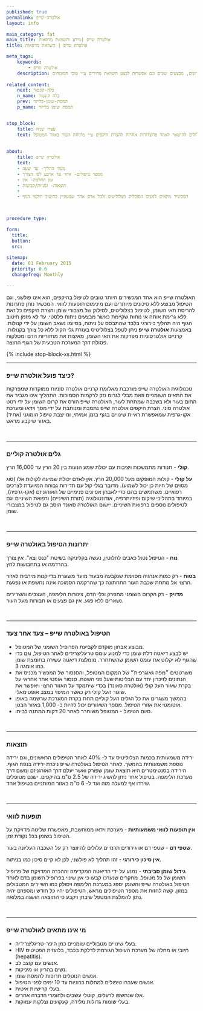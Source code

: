 ```yaml
---
published: true
permalink: אולטרה-שייפ
layout: info

main_category: fat
main_title: אולטרה שייפ |מידע והשוואת מרפאות
title: אולטרה שייפ | השוואת מרפאות

meta_tags:
    keywords:
        - אולטרה שייפ
    description: אולטרה שייפ - כל המידע על המכשיר להצרת היקפים והעלמת צלוליטיס, מחירונים, מבצעים שונים וגם אפשרות לבצע השוואת מחירים ע״י טובי המומחים
    
related_content:
    next: בלה-קונטור
    n_name: בלה קונטור
    prev: המסת-שומן-בלייזר
    p_name: המסת שומן בלייזר


stop_block: 
    title: עצרו שניה
    text: סובלים מהיקפי גוף גדולים ומחפשים פתרון משמעותי? פרט להצרת היקפים במכשיר האולטרה שייפ, מומלץ שתשקלו טיפול במכשיר הבודי טייט, הנותן מענה מושלם הן למצבורי השומן והן ל״גלים״ שעלולים להישאר לאחר פרוצדורות אחרות להצרת היקפים ע״י מתיחת העור באזור המטופל.    
    
    
about:
    title: אולטרה שייפ
    text: 
    - משך ההליך- עד שעה
    - מספר טיפולים- אחד עד ארבע לפי הצורך
    - זמן החלמה- אין
    - תוצאות- זמניות/קבועות
    - 
    - המכשיר מתאים לנשים הסובלות מצלוליטיס ולכל אדם אחר שמעוניין בחיטוב היקפי הגוף

   

procedure_type: 

form:
  title: 
  button: 
  src:
  
sitemap: 
  date: 01 February 2015
  priority: 0.6
  changefreq: Monthly

---
```

האולטרה שייפ הוא אחד המכשירים היותר טובים לטיפול בהיקפים, הוא אינו פולשני, וגם הטיפול מבוצע ללא סיכונים מיותרים ועם מינימום תופעות לוואי. המכשיר נותן פתרונות להריסת תאי השומן, לטיפול בצלוליטיס, לסילוק של מצבורי שומן והצרת היקפים כל זאת ללא גרימת אותה אי נוחות שקיימת כאשר מבצעים ניתוח פלסטי. עד לא מזמן חיטוב הגוף היה תהליך כירורגי בלבד שהתבסס על ניתוח, בסיומו נשאב השומן על ידי קנולות. באמצעות **אולטרה שייפ** ניתן לטפל בצלוליטיס בעזרת גלי הקול ללא כל צורך בקנולות. קרניים אולטרסוניות מפרקות את תאי השומן, מאיצות את מחזוריות הדם ומסלקות פסולת דרך המערכת הטבעית של הגוף החוצה.

 {% include stop-block-xs.html %}  

- - - - - -
 
###  כיצד פועל אולטרה שייפ?

טכנולוגית האולטרה שייפ מורכבת מאלומת קרניים אולטרה סוניות ממוקדות שמפרקות את התאים השומניים וזאת מבלי לגרום נזק לרקמות הסמוכות. התהליך אינו מגביר את החום בעור ולא בשכבה שמתחת לעור, האולטרה שייפ הורס את קרום השומן על ידי רטט אולטרה סוני. הצרת היקפים אולטרה שייפ נתמכת ומנותבת על ידי מסך וידאו ומערכת אקו-גרפית שמאפשרת ראיית שינויים בגוף בזמן אמיתי, ומייצבת טיפול הומוגני (אחיד) באזור שיקבע מראש.
  
 

- - - - - -

###  גלים אולטרה קוליים

**קולי** - תנודות מתמשכות ויציבות עם יכולת שמע הנעות בין 20 הרץ עד 16,000 הרץ.

**על קולי** - קולות המופקים מעל 20,000 הרץ. אין לאדם יכולת שמיעה לקולות אלו (סוג מסוים של חיות כן יכול לשמוע). מדובר בגלי קול עם תדירות גבוהה המיועדת לצרכים רפואיים. משתמשים בהם כדי לאבחן אפיונים פנימיים של האורגניזם (אקו-גרפיה), במיוחד בתהליכי שיקום ופיזיותרפיה, אודונטולוגיה (תורת השיניים) ורפואת השיניים וגם לטיפולים נוספים ברפואת השיניים. יישום האולטרה סאונד הוסב גם לטיפול במצבורי שומן.
  
 

- - - - - -

###  יתרונות הטיפול באולטרה שייפ

**נוח** - הטיפול נטול כאבים לחלוטין, נעשה בקליניקה בשיטת "כנס וצא". אין צורך בהרדמה או בתחבושות לחץ.

**בטוח** - רק כמות אנרגיה מסוימת שנקבעה מבעוד מועד משוגרת בדייקנות מירבית לאזור הרצוי אל מתחת שכבת העור התחתונה כך שהרקמה הסמוכה אינה נחשפת או נפגעת.

**מדויק** - רק הקרום השומני מתפרק וכלי הדם, צינורות הלימפה, העצבים והשרירים נשארים ללא פגע. אין גם פצעים או חבורות מעל העור.
  
 

- - - - - -

###  הטיפול באולטרה שייפ – צעד אחר צעד

- מבוצע אבחון מוקדם לקביעת הפרופיל השומני של המטופל.
- יש לבצע דיאטה דלת שומן כדי למנוע עומס טריגליצרידים לאחר הטיפול, וגם כדי שהגוף לא יקלוט את עומס השומן שהשתחרר. מומלצת דיאטה עשירה בחומצת שומן כמו אומגה 3.
- משרטטים ״מפה גאוגרפית״ של המקום המטופל, והסנסור של המכשיר מכניס את הנתונים לזיכרון יחד עם הבליטות שעל פני השטח. סנסור אופטי אחר אחראי על בקרת שיגור העל קולי (אולטרה סאונד) בכדי שיתמקד על האזור הרצוי ויאפשר את שיגור העל קולי רק כאשר המיפוי במצב אופטימאלי.
- בהמשך משגרים את כל הגלים העל קוליים תחת בקרת המערכת שרשמה באופן אוטומטי את אזורי הטיפול. מספר השיגורים יכול להיות כ- 1,000 באזור הבטן.
- סיום הטיפול - המטופל משוחרר לאחר 20 דקות המתנה לביתו.
 
 

- - - - - -

###  תוצאות

ירידה משמעותית בכמות הצלוליטיס עד ל- 40% לאחר הטיפולים הראשונים, וגם ירידה נוספת משמעותית בהמשך. לאחר הטיפול באולטרה שייפ ניכרת ירידה בנפח הגוף. הירידה בסנטימטרים היא תוצאת שומן שפורק ואשר יעלם דרך האורגניזם ומשם דרך מערכת הלימפה. בטיפול אחד ניתן להשיג ירידה של 2.5 ס"מ בהיקפים. ישנם מטופלים שירדו אף למעלה מזה ועד ל- 6 ס"מ באזור המותניים בטיפול אחד.
  
 

- - - - - -

###  תופעות לוואי

**אין תופעות לוואי משמעותיות** - מערכת וידאו ממוחשבת, מאפשרת שליטה מדויקת על הטיפול בשומן בכל נקודת זמן.

**שטפי דם** - שטפי דם או גירודים תרמיים עלולים להיווצר רק על השכבה העליונה בעור.

**אין סיכון כירורגי** - זהו תהליך לא פולשני, לכן לא קיים סיכון כמו בניתוח.

**גידול שומן סביבתי** - נמנע על ידי הדיאטה המקדימה וההכרה המדויקת של פרופיל השומן של כל מטופל. מחקרים שנערכו קבעו כי אין שינוי בפרופיל השומן בדם לאחד הטיפול באולטרה שייפ והשומן יספג במערכת הלימפה ויסולק כמו השיירים המטבולים במזון. קשה לחזות את מספר הטיפולים מראש, הטיפולים יהיו כל חודש ומספרם יהיה נתון להמלצת המטפל שיבחן ויקבע כי התוצאה הושגה במלואה.
  
 

- - - - - -

###  מי אינו מתאים לאולטרה שייפ

- בעלי שינויים מטבוליים שומניים כמן היפר-טריגליצרידיה.
- HIV חיובי או מחלה של מערכת העיכול הגורמת  לדלקת בכבד, בלועזית הפטיטיס (hepatitis).
- אנשים עם קוצב לב.
- נשים בהריון או מיניקות.
- אנשים הנוטלים תרופות להמסת שומן.
- אנשים שעברו טיפולים למחלות כרוניות עד 10 ימים לפני הטיפול.
- בעלי קרישיות איטית.
- אלו שנחשפו לרעלים, קוטלי עשבים ולחומרי הדברה אחרים.
- בעלי שומות גדולות מלידה, קעקועים וצלקות עמוקות.